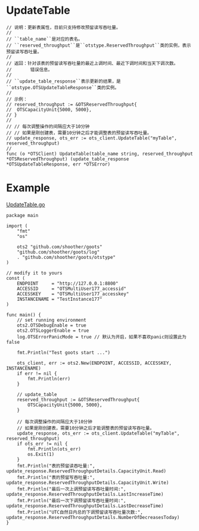 UpdateTable
=========
	
	// 说明：更新表属性，目前只支持修改预留读写吞吐量。
	//
	// ``table_name``是对应的表名。
	// ``reserved_throughput``是``otstype.ReservedThroughput``类的实例，表示预留读写吞吐量。
	//
	// 返回：针对该表的预留读写吞吐量的最近上调时间、最近下调时间和当天下调次数。
	//       错误信息。
	//
	// ``update_table_response``表示更新的结果，是``otstype.OTSUpdateTableResponse``类的实例。
	//
	// 示例：
	// reserved_throughput := &OTSReservedThroughput{
	//  OTSCapacityUnit{5000, 5000},
	// }
	//
	// // 每次调整操作的间隔应大于10分钟
	// // 如果是刚创建表，需要10分钟之后才能调整表的预留读写吞吐量。
	// update_response, ots_err := ots_client.UpdateTable("myTable", reserved_throughput)
	//
	func (o *OTSClient) UpdateTable(table_name string, reserved_throughput *OTSReservedThroughput) (update_table_response *OTSUpdateTableResponse, err *OTSError)

Example
=======
[UpdateTable.go](https://github.com/shoother/goots/blob/master/example/4-UpdateTable.go)

	package main
	
	import (
		"fmt"
		"os"
	
		ots2 "github.com/shoother/goots"
		"github.com/shoother/goots/log"
		. "github.com/shoother/goots/otstype"
	)
	
	// modify it to yours
	const (
		ENDPOINT     = "http://127.0.0.1:8800"
		ACCESSID     = "OTSMultiUser177_accessid"
		ACCESSKEY    = "OTSMultiUser177_accesskey"
		INSTANCENAME = "TestInstance177"
	)
	
	func main() {
		// set running environment
		ots2.OTSDebugEnable = true
		ots2.OTSLoggerEnable = true
		log.OTSErrorPanicMode = true // 默认为开启，如果不喜欢panic则设置此为false
	
		fmt.Println("Test goots start ...")
	
		ots_client, err := ots2.New(ENDPOINT, ACCESSID, ACCESSKEY, INSTANCENAME)
		if err != nil {
			fmt.Println(err)
		}
	
		// update_table
		reserved_throughput := &OTSReservedThroughput{
			OTSCapacityUnit{5000, 5000},
		}
	
		// 每次调整操作的间隔应大于10分钟
		// 如果是刚创建表，需要10分钟之后才能调整表的预留读写吞吐量。
		update_response, ots_err := ots_client.UpdateTable("myTable", reserved_throughput)
		if ots_err != nil {
			fmt.Println(ots_err)
			os.Exit(1)
		}
		fmt.Println("表的预留读吞吐量:", update_response.ReservedThroughputDetails.CapacityUnit.Read)
		fmt.Println("表的预留写吞吐量:", update_response.ReservedThroughputDetails.CapacityUnit.Write)
		fmt.Println("最后一次上调预留读写吞吐量时间:", update_response.ReservedThroughputDetails.LastIncreaseTime)
		fmt.Println("最后一次下调预留读写吞吐量时间:", update_response.ReservedThroughputDetails.LastDecreaseTime)
		fmt.Println("UTC自然日内总的下调预留读写吞吐量次数:", update_response.ReservedThroughputDetails.NumberOfDecreasesToday)
	}